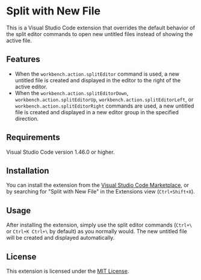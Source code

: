 
# Split with New File

This is a Visual Studio Code extension that overrides the default behavior of the split editor commands to open new untitled files instead of showing the active file.

## Features

-   When the `workbench.action.splitEditor` command is used, a new untitled file is created and displayed in the editor to the right of the active editor.
-   When the `workbench.action.splitEditorDown`, `workbench.action.splitEditorUp`, `workbench.action.splitEditorLeft`, or `workbench.action.splitEditorRight` commands are used, a new untitled file is created and displayed in a new editor group in the specified direction.

## Requirements

Visual Studio Code version 1.46.0 or higher.

## Installation

You can install the extension from the [Visual Studio Code Marketplace](https://marketplace.visualstudio.com/items?itemName=yourusername.splitwithnewfile), or by searching for "Split with New File" in the Extensions view (`Ctrl+Shift+X`).

## Usage

After installing the extension, simply use the split editor commands (`Ctrl+\` or `Ctrl+K Ctrl+\` by default) as you normally would. The new untitled file will be created and displayed automatically.

## License

This extension is licensed under the [MIT License](https://chat.openai.com/chat/LICENSE).